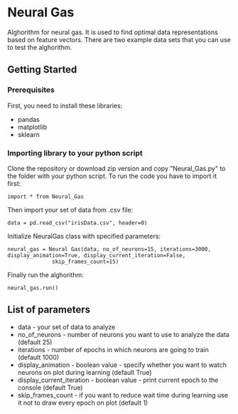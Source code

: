 # Neural Gas

Alghorithm for neural gas. It is used to find optimal data representations based on feature vectors.
There are two example data sets that you can use to test the alghorithm.

## Getting Started

### Prerequisites

First, you need to install these libraries:

* pandas
* matplotlib
* sklearn

### Importing library to your python script

Clone the repository or download zip version and copy "Neural_Gas.py" to the folder with your python script.
To run the code you have to import it first:

```
import * from Neural_Gas
```

Then import your set of data from .csv file:

```
data = pd.read_csv("irisData.csv", header=0)
```

Initialize NeuralGas class with specified parameters:

```
neural_gas = Neural Gas(data, no_of_neurons=15, iterations=3000, display_animation=True, display_current_iteration=False,
              skip_frames_count=15)
```

Finally run the alghorithm:

```
neural_gas.run()
```

## List of parameters

* data - your set of data to analyze
* no_of_neurons - number of neurons you want to use to analyze the data (default 25)
* iterations - number of epochs in which neurons are going to train (default 1000)
* display_animation - boolean value - specify whether you want to watch neurons on plot during learning (default True)
* display_current_iteration - boolean value - print current epoch to the console (default True)
* skip_frames_count - if you want to reduce wait time during learning use it not to draw every epoch on plot (default 1)
